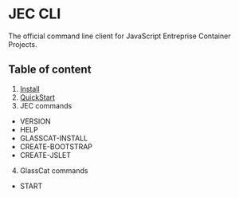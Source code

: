 # JEC CLI

The official command line client for JavaScript Entreprise Container Projects.

## Table of content

1. [Install](./docs/reference/jec-cli/jec-cli-install)
2. [QuickStart](./docs/reference/jec-cli/jec-cli-quickstart)
3. JEC commands
  - VERSION
  - HELP
  - GLASSCAT-INSTALL
  - CREATE-BOOTSTRAP
  - CREATE-JSLET
4. GlassCat commands
  - START